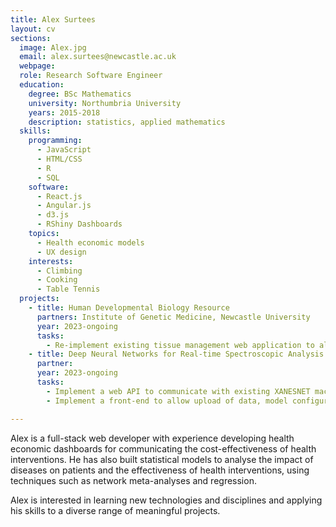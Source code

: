 ```yaml
---
title: Alex Surtees
layout: cv
sections:
  image: Alex.jpg
  email: alex.surtees@newcastle.ac.uk
  webpage: 
  role: Research Software Engineer
  education:
    degree: BSc Mathematics
    university: Northumbria University
    years: 2015-2018
    description: statistics, applied mathematics
  skills:
    programming:
      - JavaScript
      - HTML/CSS
      - R
      - SQL
    software:
      - React.js
      - Angular.js
      - d3.js
      - RShiny Dashboards
    topics:
      - Health economic models
      - UX design
    interests:
      - Climbing
      - Cooking
      - Table Tennis
  projects:
    - title: Human Developmental Biology Resource
      partners: Institute of Genetic Medicine, Newcastle University
      year: 2023-ongoing
      tasks:
        - Re-implement existing tissue management web application to allow management of tissue samples (creating, allocating to projects) and projects (create projects, create project requests)
    - title: Deep Neural Networks for Real-time Spectroscopic Analysis
      partner: 
      year: 2023-ongoing
      tasks: 
        - Implement a web API to communicate with existing XANESNET machine-learning code
        - Implement a front-end to allow upload of data, model configuration, and presentation of model results

---
```


Alex is a full-stack web developer with experience developing health economic dashboards for communicating the cost-effectiveness of health interventions. He has also built statistical models to analyse the impact of diseases on patients and the effectiveness of health interventions, using techniques such as network meta-analyses and regression.

Alex is interested in learning new technologies and disciplines and applying his skills to a diverse range of meaningful projects.


